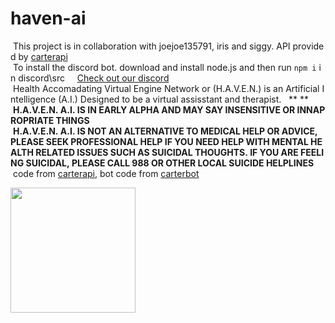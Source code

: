 # haven-ai

 This project is in collaboration with joejoe135791, iris and siggy. API provided by [carterapi](https://www.carterapi.com)  
  To install the discord bot. download and install node.js and then run ```npm i``` in discord\src  
    
  [Check out our discord](https://discord.gg/dPjRmm6SEs)
  Health Accomadating Virtual Engine Network or (H.A.V.E.N.) is an Artificial Intelligence (A.I.) Designed to be a virtual assisstant and therapist.  
  ** **  
  **H.A.V.E.N. A.I. IS IN EARLY ALPHA AND MAY SAY INSENSITIVE OR INNAPROPRIATE THINGS**  
    
  **H.A.V.E.N. A.I. IS NOT AN ALTERNATIVE TO MEDICAL HELP OR ADVICE, PLEASE SEEK PROFESSIONAL HELP IF YOU NEED HELP WITH MENTAL HEALTH RELATED ISSUES SUCH AS SUICIDAL THOUGHTS. IF YOU ARE FEELING SUICIDAL, PLEASE CALL 988 OR OTHER LOCAL SUICIDE HELPLINES**  
    
  code from [carterapi](https://carterapi.com), bot code from [carterbot](https://github.com/kieranperk/CarterBot) 
  
<a href="https://www.carterapi.com"><img src="https://151297354-files.gitbook.io/~/files/v0/b/gitbook-x-prod.appspot.com/o/spaces%2FciRkFwFdI6llRRifmbqJ%2Fuploads%2FrWJk4wUxapMwAgqOV3Np%2FBUILT-WITH-CARTER.svg?alt=media&token=32f7a446-b9b8-4ded-9263-1c11158c9c2f" style="width: 200px;" /></a>
